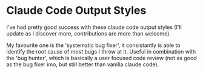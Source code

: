 # Claude Code Output Styles
I've had pretty good success with these claude code output styles (I'll update as I discover more, contributions are more than welcome).

My favourite one is the 'systematic bug fixer', it consistantly is able to identify the root cause of _most_ bugs I throw at it. Useful in combination with the 'bug hunter', which is basically a user focused code review (not as good as the bug fixer imo, but still better than vanilla claude code).
